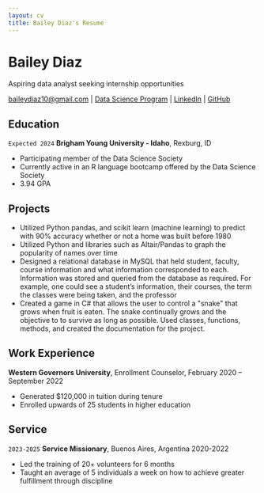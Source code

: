 ```yaml
---
layout: cv
title: Bailey Diaz's Resume
---
```

# Bailey Diaz
Aspiring data analyst seeking internship opportunities

<div id="webaddress">
<a href="baileydiaz10@gmail.com">baileydiaz10@gmail.com</a>
| <a href="https://byuidatascience.github.io/">Data Science Program</a>
| <a href="https://www.linkedin.com/in/bailey-diaz/">LinkedIn</a>
| <a href="https://github.com/baileydiaz/">GitHub</a>
</div>

<!-- https://www.monique.tech/the-art-of-markdown -->

## Education


`Expected 2024`
__Brigham Young University - Idaho__, Rexburg, ID

- Participating member of the Data Science Society
- Currently active in an R language bootcamp offered by the Data Science Society
- 3.94 GPA

## Projects
- Utilized Python pandas, and scikit learn (machine learning) to predict with 90% accuracy whether or not a home was built before 1980
&nbsp;
- Utilized Python and libraries such as Altair/Pandas to graph the popularity of names over time
&nbsp;
- Designed a relational database in MySQL that held student, faculty, course information and what information
corresponded to each. Information was stored and queried from the database as required. For example, one
could see a student’s information, their courses, the term the classes were being taken, and the professor
&nbsp;
- Created a game in C# that allows the user to control a "snake" that grows when fruit is eaten.  The snake continually grows and the objective to to survive as long as possible. Used classes, functions, methods, and created the documentation for the project. 

## Work Experience 

__Western Governors University__, Enrollment Counselor, February 2020 – September 2022
- Generated $120,000 in tuition during tenure
- Enrolled upwards of 25 students in higher education

## Service

`2023-2025`
__Service Missionary__, Buenos Aires, Argentina 2020-2022
- Led the training of 20+ volunteers for 6 months
- Taught an average of 5 individuals a week on how to achieve greater fulfillment through discipline



<!-- ### Footer

Last updated: May 2013 -->


